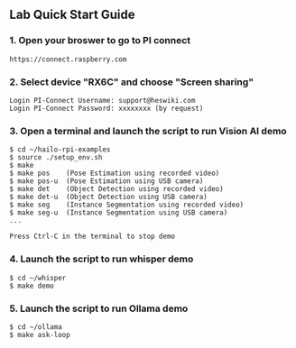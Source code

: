 ## Lab Quick Start Guide


### 1. Open your broswer to go to PI connect
```
https://connect.raspberry.com
```

### 2. Select device "RX6C" and choose "Screen sharing"
```
Login PI-Connect Username: support@heswiki.com
Login PI-Connect Password: xxxxxxxx (by request)
```

### 3. Open a terminal and launch the script to run Vision AI demo
```
$ cd ~/hailo-rpi-examples
$ source ./setup_env.sh
$ make
$ make pos    (Pose Estimation using recorded video)
$ make pos-u  (Pose Estimation using USB camera)
$ make det    (Object Detection using recorded video)
$ make det-u  (Object Detection using USB camera)
$ make seg    (Instance Segmentation using recorded video)
$ make seg-u  (Instance Segmentation using USB camera)
...

Press Ctrl-C in the terminal to stop demo
```

### 4. Launch the script to run whisper demo
```
$ cd ~/whisper
$ make demo
```

### 5. Launch the script to run Ollama demo
```
$ cd ~/ollama
$ make ask-loop
```
